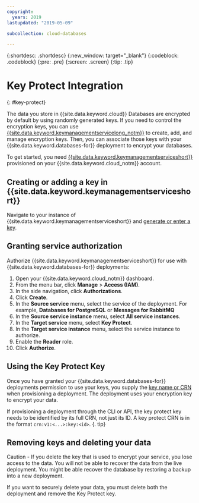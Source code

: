 ```yaml
---
copyright:
  years: 2019
lastupdated: "2019-05-09"

subcollection: cloud-databases

---
```


{:shortdesc: .shortdesc}
{:new_window: target="_blank"}
{:codeblock: .codeblock}
{:pre: .pre}
{:screen: .screen}
{:tip: .tip}

# Key Protect Integration
{: #key-protect}

The data you store in {{site.data.keyword.cloud}} Databases are encrypted by default by using randomly generated keys. If you need to control the encryption keys, you can use [{{site.data.keyword.keymanagementservicelong_notm}}](/docs/services/key-protect?topic=key-protect-about) to create, add, and manage encryption keys. Then, you can associate those keys with your {{site.data.keyword.databases-for}} deployment to encrypt your databases.

To get started, you need [{{site.data.keyword.keymanagementserviceshort}}](https://{DomainName}/catalog/services/key-protect) provisioned on your {{site.data.keyword.cloud_notm}} account.

## Creating or adding a key in {{site.data.keyword.keymanagementserviceshort}}

Navigate to your instance of {{site.data.keyword.keymanagementserviceshort}} and [generate or enter a key](/docs/services/key-protect?topic=key-protect-getting-started-tutorial).

## Granting service authorization

Authorize {{site.data.keyword.keymanagementserviceshort}} for use with {{site.data.keyword.databases-for}} deployments:

1. Open your {{site.data.keyword.cloud_notm}} dashboard.
2. From the menu bar, click **Manage** &gt; **Access (IAM)**.
3. In the side navigation, click **Authorizations**.
4. Click **Create**.
5. In the **Source service** menu, select the service of the deployment. For example, **Databases for PostgreSQL** or **Messages for RabbitMQ**
6. In the **Source service instance** menu, select **All service instances**.
7. In the **Target service** menu, select **Key Protect**.
8. In the **Target service instance** menu, select the service instance to authorize.
9. Enable the **Reader** role.
10. Click **Authorize**.

## Using the Key Protect Key

Once you have granted your {{site.data.keyword.databases-for}} deployments permission to use your keys, you supply the [key name or CRN](/docs/services/key-protect?topic=key-protect-view-keys) when provisioning a deployment. The deployment uses your encryption key to encrypt your data.

If provisioning a deployment through the CLI or API, the key protect key needs to be identified by its full CRN, not just its ID. A key protect CRN is in the format `crn:v1:<...>:key:<id>`.
{. tip}

## Removing keys and deleting your data

Caution - If you delete the key that is used to encrypt your service, you lose access to the data. You will not be able to recover the data from the live deployment. You might be able recover the database by restoring a backup into a new deployment.

If you want to securely delete your data, you must delete both the deployment and remove the Key Protect key.